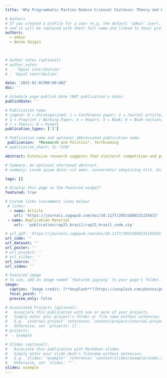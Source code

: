 ```yaml
---
title: 'Why Programmatic Parties Reduce Criminal Violence: Theory and Evidence from Brazil'

# Authors
# If you created a profile for a user (e.g. the default `admin` user), write the username (folder name) here
# and it will be replaced with their full name and linked to their profile.
authors:
  - admin
  - Natán Skigin
 


# Author notes (optional)
# author_notes:
#  - 'Equal contribution'
# - 'Equal contribution'

date: '2022-01-01T00:00:00Z'
doi: ''

# Schedule page publish date (NOT publication's date).
publishDate: ''

# Publication type.
# Legend: 0 = Uncategorized; 1 = Conference paper; 2 = Journal article;
# 3 = Preprint / Working Paper; 4 = Report; 5 = Book; 6 = Book section;
# 7 = Thesis; 8 = Patent
publication_types: ['2']

# Publication name and optional abbreviated publication name.
 publication:  *Research and Politics*, forthcoming
# publication_short: In *ICW*

abstract: Extensive research suggests that electoral competition and power alternations increase violence in weakly institutionalized democracies. Yet, little is known about how political parties affect violence and security. We theorize that the type of party strengthened in elections shapes security outcomes and argue that the rise of programmatic parties, at the expense of clientelistic parties, can significantly reduce violence. In contexts of large-scale criminal violence, programmatic parties are less likely to establish alliances with coercive actors because they possess fewer incentives and greater coordination capacity. Focusing on Brazil, we use a regression discontinuity design that leverages the as-if random assignment of election winners across three rounds of mayoral races. We find that violent crime decreased in municipalities where programmatic parties won coin-flip elections, while it increased in those where clientelistic parties triumphed. Our findings suggest that whether electoral competition increases violence depends on the type of party that wins elections.

# Summary. An optional shortened abstract.
# summary: Lorem ipsum dolor sit amet, consectetur adipiscing elit. Duis posuere tellus ac convallis placerat. Proin tincidunt magna sed ex sollicitudin condimentum.

tags: []

# Display this page in the Featured widget?
featured: true

# Custom links (uncomment lines below)
 # links:
  - name: Article
    url: 'https://journals.sagepub.com/doi/10.1177/20531680231155615'
 - name: Replication Material
    url:  'publication/rap23_brazil/rap23_brazil_code.zip'   

# url_pdf: 'https://journals.sagepub.com/doi/10.1177/20531680231155615'
url_code: ''
url_dataset: ''
url_poster: ''
# url_project: ''
# url_slides: ''
url_source: ''
url_video: ''

# Featured image
# To use, add an image named `featured.jpg/png` to your page's folder.
image:
  caption: 'Image credit: [**Unsplash**](https://unsplash.com/photos/pLCdAaMFLTE)'
  focal_point: ''
  preview_only: false

# Associated Projects (optional).
#   Associate this publication with one or more of your projects.
#   Simply enter your project's folder or file name without extension.
#   E.g. `internal-project` references `content/project/internal-project/index.md`.
#   Otherwise, set `projects: []`.
# projects:
#  - example

# Slides (optional).
#   Associate this publication with Markdown slides.
#   Simply enter your slide deck's filename without extension.
#   E.g. `slides: "example"` references `content/slides/example/index.md`.
#   Otherwise, set `slides: ""`.
slides: example
---
```

